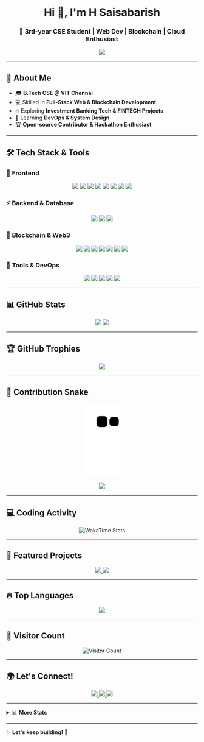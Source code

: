 <h1 align="center">Hi 👋, I'm H Saisabarish</h1>
<h3 align="center">🚀 3rd-year CSE Student | Web Dev | Blockchain | Cloud Enthusiast</h3>

<p align="center">
  <img src="https://readme-typing-svg.herokuapp.com?font=Fira+Code&pause=1000&color=F75C7E&width=435&lines=Full+Stack+Developer+|+Blockchain+Developer;FinTech;Investment+Banking+Tech+Explorer" />
</p>

---

## 🚀 **About Me**
- 🎓 **B.Tech CSE @ VIT Chennai**  
- 💻 Skilled in **Full-Stack Web & Blockchain Development**  
- 🔥 Exploring **Investment Banking Tech & FINTECH Projects**  
- 🌱 Learning **DevOps & System Design**  
- 🏆 **Open-source Contributor & Hackathon Enthusiast**  

---

## 🛠 **Tech Stack & Tools**
### 🚀 **Frontend**
<p align="center">
  <img src="https://img.shields.io/badge/HTML5-E34F26?style=for-the-badge&logo=html5&logoColor=white" />
  <img src="https://img.shields.io/badge/CSS3-1572B6?style=for-the-badge&logo=css3&logoColor=white" />
  <img src="https://img.shields.io/badge/JavaScript-F7DF1E?style=for-the-badge&logo=javascript&logoColor=black" />
  <img src="https://img.shields.io/badge/React-61DAFB?style=for-the-badge&logo=react&logoColor=black" />
  <img src="https://img.shields.io/badge/Next.js-000000?style=for-the-badge&logo=next.js&logoColor=white" />
  <img src="https://img.shields.io/badge/TailwindCSS-38B2AC?style=for-the-badge&logo=tailwind-css&logoColor=white" />
  <img src="https://img.shields.io/badge/MaterialUI-0081CB?style=for-the-badge&logo=mui&logoColor=white" />
  <img src="https://img.shields.io/badge/TypeScript-3178C6?style=for-the-badge&logo=typescript&logoColor=white" />
</p>

### ⚡ **Backend & Database**
<p align="center">
  <img src="https://img.shields.io/badge/Node.js-339933?style=for-the-badge&logo=node.js&logoColor=white" />
  <img src="https://img.shields.io/badge/Express.js-000000?style=for-the-badge&logo=express&logoColor=white" />
  <img src="https://img.shields.io/badge/MongoDB-47A248?style=for-the-badge&logo=mongodb&logoColor=white" />
</p>

### 🔗 **Blockchain & Web3**
<p align="center">
  <img src="https://img.shields.io/badge/Solidity-363636?style=for-the-badge&logo=solidity&logoColor=white" />
  <img src="https://img.shields.io/badge/Ethereum-3C3C3D?style=for-the-badge&logo=ethereum&logoColor=white" />
  <img src="https://img.shields.io/badge/Hardhat-f4c430?style=for-the-badge&logo=hardhat&logoColor=black" />
  <img src="https://img.shields.io/badge/MetaMask-E2761B?style=for-the-badge&logo=metamask&logoColor=white" />
  <img src="https://img.shields.io/badge/IPFS-65C2CB?style=for-the-badge&logo=ipfs&logoColor=white" />
  <img src="https://img.shields.io/badge/Web3.js-F16822?style=for-the-badge&logo=javascript&logoColor=white" />
  <img src="https://img.shields.io/badge/Polygon-8247E5?style=for-the-badge&logo=polygon&logoColor=white" />
</p>

### 🔧 **Tools & DevOps**
<p align="center">
  <img src="https://img.shields.io/badge/Git-F05032?style=for-the-badge&logo=git&logoColor=white" />
  <img src="https://img.shields.io/badge/GitHub-181717?style=for-the-badge&logo=github&logoColor=white" />
  <img src="https://img.shields.io/badge/Redux-764ABC?style=for-the-badge&logo=redux&logoColor=white" />
  <img src="https://img.shields.io/badge/Docker-2496ED?style=for-the-badge&logo=docker&logoColor=white" />
  <img src="https://img.shields.io/badge/Kubernetes-326CE5?style=for-the-badge&logo=kubernetes&logoColor=white" />
</p>

---

## 📊 **GitHub Stats**
<p align="center">
  <img src="https://github-readme-stats.vercel.app/api?username=noobcoder1906&show_icons=true&theme=radical" height="180px"/>
  <img src="https://github-readme-streak-stats.herokuapp.com/?user=noobcoder1906&theme=radical" height="180px"/>
</p>

---

## 🏆 **GitHub Trophies**
<p align="center">
  <img src="https://github-profile-trophy.vercel.app/?username=noobcoder1906&theme=radical&margin-w=15&margin-h=15" />
</p>

---

## 🐍 **Contribution Snake**
<p align="center">
  <img src="https://github.com/noobcoder1906/noobcoder1906/blob/output/github-contribution-grid-snake-dark.svg" alt="Snake animation" />
</p>

<div align="center">
  
  ![](https://github-readme-activity-graph.vercel.app/graph?username=noobcoder1906&theme=radical&hide_border=true)
  
</div>

---

## 💻 **Coding Activity**
<p align="center">
  <img src="https://github-readme-stats.vercel.app/api/wakatime?username=noobcoder1906&theme=radical&layout=compact" alt="WakaTime Stats" />
</p>

---

## 📌 **Featured Projects**
<p align="center">
  <a href="https://github.com/noobcoder1906/project-name">
    <img src="https://github-readme-stats.vercel.app/api/pin/?username=noobcoder1906&repo=project-name&theme=radical" />
  </a>
  <a href="https://github.com/noobcoder1906/another-project">
    <img src="https://github-readme-stats.vercel.app/api/pin/?username=noobcoder1906&repo=another-project&theme=radical" />
  </a>
</p>

---

## 🔥 **Top Languages**
<p align="center">
  <img src="https://github-readme-stats.vercel.app/api/top-langs/?username=noobcoder1906&layout=compact&theme=radical" />
</p>

---

## 🌟 **Visitor Count**
<p align="center">
  <img src="https://profile-counter.glitch.me/noobcoder1906/count.svg" alt="Visitor Count" />
</p>

---

## 🌍 **Let's Connect!**
<p align="center">
  <a href="https://linkedin.com/in/saisabarishh">
    <img src="https://img.shields.io/badge/LinkedIn-blue?style=for-the-badge&logo=linkedin" />
  </a>
  <a href="mailto:saisabarishh@gmail.com">
    <img src="https://img.shields.io/badge/Email-D14836?style=for-the-badge&logo=gmail&logoColor=white" />
  </a>
  <a href="https://github.com/SaisabarishH">
    <img src="https://img.shields.io/badge/GitHub-black?style=for-the-badge&logo=github" />
  </a>
</p>

---

<details>
  <summary>📊 <b>More Stats</b></summary>
  <br>
  <img src="https://metrics.lecoq.io/noobcoder1906?template=classic&config.timezone=Asia%2FKolkata" alt="Detailed GitHub Metrics" />
</details>

---

✨ **Let's keep building!** 🚀
